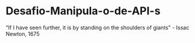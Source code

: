 # Desafio-Manipula-o-de-API-s
"If I have seen further, it is by standing on the shoulders of giants" - Issac Newton, 1675
